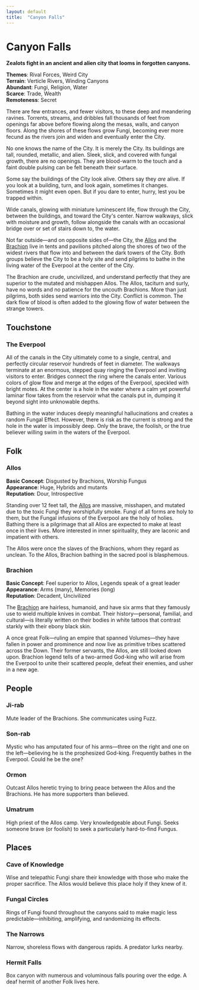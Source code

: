 ```yaml
---
layout: default
title:  "Canyon Falls"
---
```


Canyon Falls
============

**Zealots fight in an ancient and alien city that looms in forgotten canyons.**

**Themes**: Rival Forces, Weird City  
**Terrain**: Verticle Rivers, Winding Canyons  
**Abundant**: Fungi, Religion, Water  
**Scarce**: Trade, Wealth  
**Remoteness**: Secret  

There are few entrances, and fewer visitors, to these deep and meandering ravines. Torrents, streams, and dribbles fall thousands of feet from openings far above before flowing along the mesas, walls, and canyon floors. Along the shores of these flows grow Fungi, becoming ever more fecund as the rivers join and widen and eventually enter the City.

No one knows the name of the City. It is merely the City. Its buildings are tall, rounded, metallic, and alien. Sleek, slick, and covered with fungal growth, there are no openings. They are blood-warm to the touch and a faint double pulsing can be felt beneath their surface.

Some say the buildings of the City look alive. Others say they *are* alive. If you look at a building, turn, and look again, sometimes it changes. Sometimes it might even open. But if you dare to enter, hurry, lest you be trapped within.

Wide canals, glowing with miniature luminescent life, flow through the City, between the buildings, and toward the City's center. Narrow walkways, slick with moisture and growth, follow alongside the canals with an occasional bridge over or set of stairs down to, the water.

Not far outside—and on opposite sides of—the City, the [Allos](#allos) and the [Brachion](#brachion) live in tents and pavilions pitched along the shores of two of the widest rivers that flow into and between the dark towers of the City. Both groups believe the City to be a holy site and send pilgrims to bathe in the living water of the Everpool at the center of the City.

The Brachion are crude, uncivilized, and understand perfectly that they are superior to the mutated and mishappen Allos. The Allos, taciturn and surly, have no words and no patience for the uncouth Brachions. More than just pilgrims, both sides send warriors into the City. Conflict is common. The dark flow of blood is often added to the glowing flow of water between the strange towers.

## Touchstone

### The Everpool

All of the canals in the City ultimately come to a single, central, and perfectly circular reservoir hundreds of feet in diameter. The walkways terminate at an enormous, stepped quay ringing the Everpool and inviting visitors to enter. Bridges connect the ring where the canals enter. Various colors of glow flow and merge at the edges of the Everpool, speckled with bright motes. At the center is a hole in the water where a calm yet powerful laminar flow takes from the reservoir what the canals put in, dumping it beyond sight into unknowable depths.

Bathing in the water induces deeply meaningful hallucinations and creates a random Fungal Effect. However, there is risk as the current is strong and the hole in the water is impossibly deep. Only the brave, the foolish, or the true believer willing swim in the waters of the Everpool.

## Folk

### Allos

**Basic Concept**: Disgusted by Brachions, Worship Fungus  
**Appearance**: Huge, Hybrids and mutants  
**Reputation**: Dour, Introspective  

Standing over 12 feet tall, the [Allos](../folk/allos) are massive, misshapen, and mutated due to the toxic Fungi they worshipfully smoke. Fungi of all forms are holy to them, but the Fungal infusions of the Everpool are the holy of holies. Bathing there is a pilgrimage that all Allos are expected to make at least once in their lives. More interested in inner spirituality, they are laconic and impatient with others.

The Allos were once the slaves of the Brachions, whom they regard as unclean. To the Allos, Brachion bathing in the sacred pool is blasphemous.

### Brachion

**Basic Concept**: Feel superior to Allos, Legends speak of a great leader  
**Appearance**: Arms (many), Memories (long)  
**Reputation**: Decadent, Uncivilized  

The [Brachion](../folk/brachion) are hairless, humanoid, and have six arms that they famously use to wield multiple knives in combat. Their history—personal, familial, and cultural—is literally written on their bodies in white tattoos that contrast starkly with their ebony black skin.

A once great Folk—ruling an empire that spanned Volumes—they have fallen in power and prominence and now live as primitive tribes scattered across the Down. Their former servants, the Allos, are still looked down upon. Brachion legend tells of a two-armed God-king who will arise from the Everpool to unite their scattered people, defeat their enemies, and usher in a new age.

## People

### Ji-rab
Mute leader of the Brachions. She communicates using Fuzz.

### Son-rab
Mystic who has amputated four of his arms—three on the right and one on the left—believing he is the prophesized God-king. Frequently bathes in the Everpool. Could he be the one?

### Ormon
Outcast Allos heretic trying to bring peace between the Allos and the Brachions. He has more supporters than believed.

### Umatrum
High priest of the Allos camp. Very knowledgeable about Fungi. Seeks someone brave (or foolish) to seek a particularly hard-to-find Fungus.

## Places

### Cave of Knowledge
Wise and telepathic Fungi share their knowledge with those who make the proper sacrifice. The Allos would believe this place holy if they knew of it.

### Fungal Circles
Rings of Fungi found throughout the canyons said to make magic less predictable—inhibiting, amplifying, and randomizing its effects.

### The Narrows
Narrow, shoreless flows with dangerous rapids. A predator lurks nearby.

### Hermit Falls
Box canyon with numerous and voluminous falls pouring over the edge. A deaf hermit of another Folk lives here.
